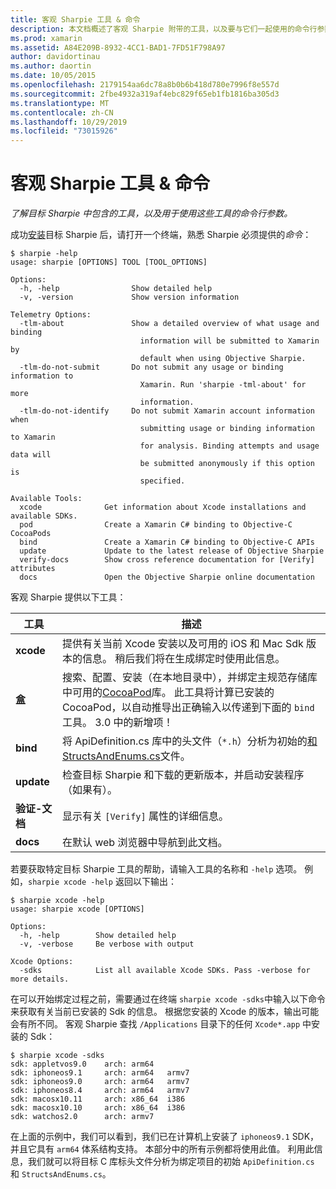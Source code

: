 ```yaml
---
title: 客观 Sharpie 工具 & 命令
description: 本文档概述了客观 Sharpie 附带的工具，以及要与它们一起使用的命令行参数。
ms.prod: xamarin
ms.assetid: A84E209B-8932-4CC1-BAD1-7FD51F798A97
author: davidortinau
ms.author: daortin
ms.date: 10/05/2015
ms.openlocfilehash: 2179154aa6dc78a8b0b6b418d780e7996f8e557d
ms.sourcegitcommit: 2fbe4932a319af4ebc829f65eb1fb1816ba305d3
ms.translationtype: MT
ms.contentlocale: zh-CN
ms.lasthandoff: 10/29/2019
ms.locfileid: "73015926"
---
```

# <a name="objective-sharpie-tools--commands"></a>客观 Sharpie 工具 & 命令

_了解目标 Sharpie 中包含的工具，以及用于使用这些工具的命令行参数。_

成功[安装](~/cross-platform/macios/binding/objective-sharpie/get-started.md)目标 Sharpie 后，请打开一个终端，熟悉 Sharpie 必须提供的*命令*：

```
$ sharpie -help
usage: sharpie [OPTIONS] TOOL [TOOL_OPTIONS]

Options:
  -h, -help                Show detailed help
  -v, -version             Show version information

Telemetry Options:
  -tlm-about               Show a detailed overview of what usage and binding
                             information will be submitted to Xamarin by
                             default when using Objective Sharpie.
  -tlm-do-not-submit       Do not submit any usage or binding information to
                             Xamarin. Run 'sharpie -tml-about' for more
                             information.
  -tlm-do-not-identify     Do not submit Xamarin account information when
                             submitting usage or binding information to Xamarin
                             for analysis. Binding attempts and usage data will
                             be submitted anonymously if this option is
                             specified.

Available Tools:
  xcode              Get information about Xcode installations and available SDKs.
  pod                Create a Xamarin C# binding to Objective-C CocoaPods
  bind               Create a Xamarin C# binding to Objective-C APIs
  update             Update to the latest release of Objective Sharpie
  verify-docs        Show cross reference documentation for [Verify] attributes
  docs               Open the Objective Sharpie online documentation
```

客观 Sharpie 提供以下工具：

|工具|描述|
|--- |--- |
|**xcode**|提供有关当前 Xcode 安装以及可用的 iOS 和 Mac Sdk 版本的信息。 稍后我们将在生成绑定时使用此信息。|
|**盒**|搜索、配置、安装（在本地目录中），并绑定主规范存储库中可用的[CocoaPod](https://cocoapods.org/)库。 此工具将计算已安装的 CocoaPod，以自动推导出正确输入以传递到下面的 `bind` 工具。 3\.0 中的新增项！|
|**bind**|将 ApiDefinition.cs 库中的头文件（`*.h`）分析为初始的[和 StructsAndEnums.cs](~/cross-platform/macios/binding/objective-sharpie/platform/apidefinitions-structsandenums.md)文件。|
|**update**|检查目标 Sharpie 和下载的更新版本，并启动安装程序（如果有）。|
|**验证-文档**|显示有关 `[Verify]` 属性的详细信息。|
|**docs**|在默认 web 浏览器中导航到此文档。|

若要获取特定目标 Sharpie 工具的帮助，请输入工具的名称和 `-help` 选项。 例如，`sharpie xcode -help` 返回以下输出：

```
$ sharpie xcode -help
usage: sharpie xcode [OPTIONS]

Options:
  -h, -help        Show detailed help
  -v, -verbose     Be verbose with output

Xcode Options:
  -sdks            List all available Xcode SDKs. Pass -verbose for more details.
```

在可以开始绑定过程之前，需要通过在终端 `sharpie xcode -sdks`中输入以下命令来获取有关当前已安装的 Sdk 的信息。 根据您安装的 Xcode 的版本，输出可能会有所不同。 客观 Sharpie 查找 `/Applications` 目录下的任何 `Xcode*.app` 中安装的 Sdk：

```
$ sharpie xcode -sdks
sdk: appletvos9.0    arch: arm64
sdk: iphoneos9.1     arch: arm64   armv7
sdk: iphoneos9.0     arch: arm64   armv7
sdk: iphoneos8.4     arch: arm64   armv7
sdk: macosx10.11     arch: x86_64  i386
sdk: macosx10.10     arch: x86_64  i386
sdk: watchos2.0      arch: armv7
```

在上面的示例中，我们可以看到，我们已在计算机上安装了 `iphoneos9.1` SDK，并且它具有 `arm64` 体系结构支持。 本部分中的所有示例都将使用此值。 利用此信息，我们就可以将目标 C 库标头文件分析为绑定项目的初始 `ApiDefinition.cs` 和 `StructsAndEnums.cs`。
